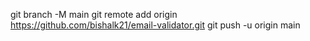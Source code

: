 git branch -M main
git remote add origin https://github.com/bishalk21/email-validator.git
git push -u origin main